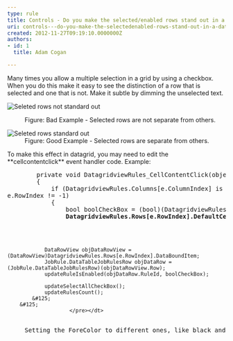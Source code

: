```yaml
---
type: rule
title: Controls - Do you make the selected/enabled rows stand out in a datagrid?
uri: controls---do-you-make-the-selectedenabled-rows-stand-out-in-a-datagrid
created: 2012-11-27T09:19:10.0000000Z
authors:
- id: 1
  title: Adam Cogan

---
```


 
Many times you allow a multiple selection in a grid by using a checkbox. When you do this make it easy to see the distinction of a row that is selected and one that is not. Make it subtle by dimming the unselected text.
   ​<dl class="badImage"><dt><img alt="Seleted rows not standard out" src="http&#58;//www.ssw.com.au/ssw/Standards/Rules/Images/Interface_Selected_Rows_Bad.JPG"></dt>
<dd>Figure&#58; Bad Example - Selected rows are not separate from others.</dd></dl><dl class="goodImage"><dt><img alt="Seleted rows standard out" src="http&#58;//www.ssw.com.au/ssw/Standards/Rules/Images/Interface_Selected_Rows_Good.JPG"></dt>
<dd>Figure&#58; Good Example - Selected rows are separate from others.</dd></dl>
To make this effect in datagrid, you may need to edit the **cellcontentclick** event handler code. 
Example:
<dl class="goodCode"><dt><pre>        private void DatagridviewRules_CellContentClick(object sender, DataGridViewCellEventArgs e)
        &#123;
            if (DatagridviewRules.Columns[e.ColumnIndex] is DataGridViewCheckBoxColumn &amp;&amp; e.ColumnIndex == 0 &amp;&amp;
e.RowIndex != -1)
            &#123;
                bool boolCheckBox = (bool)(DatagridviewRules.Rows[e.RowIndex].Cells[e.ColumnIndex].Value);
                <strong>DatagridviewRules.Rows[e.RowIndex].DefaultCellStyle.ForeColor = boolCheckBox
                                                                                    ? SystemColors.WindowText
                                                                                    &#58; SystemColors.ControlDark;</strong>

                DataRowView objDataRowView = (DataRowView)DatagridviewRules.Rows[e.RowIndex].DataBoundItem;
                JobRule.DataTableJobRulesRow objDataRow = (JobRule.DataTableJobRulesRow)(objDataRowView.Row);
                updateRuleIsEnabled(objDataRow.RuleId, boolCheckBox);

                updateSelectAllCheckBox();
                updateRulesCount();
            &#125;
        &#125;
                        </pre></dt>
<dd>Setting the ForeColor to different ones, like black and gray, can separate the selected rows from others.</dd></dl>
